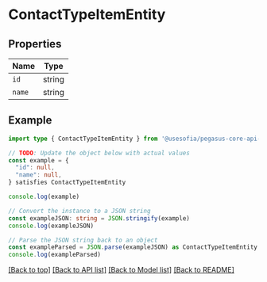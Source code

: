 
# ContactTypeItemEntity


## Properties

Name | Type
------------ | -------------
`id` | string
`name` | string

## Example

```typescript
import type { ContactTypeItemEntity } from '@usesofia/pegasus-core-api-sdk'

// TODO: Update the object below with actual values
const example = {
  "id": null,
  "name": null,
} satisfies ContactTypeItemEntity

console.log(example)

// Convert the instance to a JSON string
const exampleJSON: string = JSON.stringify(example)
console.log(exampleJSON)

// Parse the JSON string back to an object
const exampleParsed = JSON.parse(exampleJSON) as ContactTypeItemEntity
console.log(exampleParsed)
```

[[Back to top]](#) [[Back to API list]](../README.md#api-endpoints) [[Back to Model list]](../README.md#models) [[Back to README]](../README.md)



